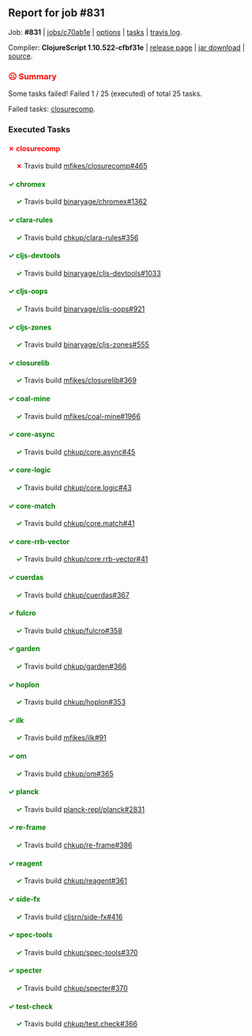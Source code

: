 ## Report for job #831

Job: **#831** | [jobs/c70ab1e](https://github.com/cljs-oss/canary/commit/c70ab1e629589d7b31b4923a16ceaf8010ea1eb1) | [options](options.edn) | [tasks](tasks.edn) | [travis log](https://travis-ci.org/cljs-oss/canary/builds/501108393).

Compiler: **ClojureScript 1.10.522-cfbf31e** | [release page](https://github.com/cljs-oss/canary/releases/tag/r1.10.522-cfbf31e) | [jar download](https://github.com/cljs-oss/canary/releases/download/r1.10.522-cfbf31e/clojurescript-1.10.522-cfbf31e.jar) | [source](https://github.com/mfikes/clojurescript/commit/cfbf31e0eecd1eb2436ecf0def5c13156fff2922).

### <b style='color:red'>☹ Summary</b>

Some tasks failed! Failed 1 / 25 (executed) of total 25 tasks.

Failed tasks: [closurecomp](#-closurecomp).

### Executed Tasks

#### <b style='color:red'>&#x2717; closurecomp</b>
&nbsp;&nbsp;&nbsp;&nbsp;<b style='color:red'>&#x2717;</b> Travis build [mfikes/closurecomp#465](https://travis-ci.org/mfikes/closurecomp/builds/501109631)<br>

#### <b style='color:green'>&#x2713; chromex</b>
&nbsp;&nbsp;&nbsp;&nbsp;<b style='color:green'>&#x2713;</b> Travis build [binaryage/chromex#1362](https://travis-ci.org/binaryage/chromex/builds/501109599)<br>

#### <b style='color:green'>&#x2713; clara-rules</b>
&nbsp;&nbsp;&nbsp;&nbsp;<b style='color:green'>&#x2713;</b> Travis build [chkup/clara-rules#356](https://travis-ci.org/chkup/clara-rules/builds/501109607)<br>

#### <b style='color:green'>&#x2713; cljs-devtools</b>
&nbsp;&nbsp;&nbsp;&nbsp;<b style='color:green'>&#x2713;</b> Travis build [binaryage/cljs-devtools#1033](https://travis-ci.org/binaryage/cljs-devtools/builds/501109605)<br>

#### <b style='color:green'>&#x2713; cljs-oops</b>
&nbsp;&nbsp;&nbsp;&nbsp;<b style='color:green'>&#x2713;</b> Travis build [binaryage/cljs-oops#921](https://travis-ci.org/binaryage/cljs-oops/builds/501109611)<br>

#### <b style='color:green'>&#x2713; cljs-zones</b>
&nbsp;&nbsp;&nbsp;&nbsp;<b style='color:green'>&#x2713;</b> Travis build [binaryage/cljs-zones#555](https://travis-ci.org/binaryage/cljs-zones/builds/501109623)<br>

#### <b style='color:green'>&#x2713; closurelib</b>
&nbsp;&nbsp;&nbsp;&nbsp;<b style='color:green'>&#x2713;</b> Travis build [mfikes/closurelib#369](https://travis-ci.org/mfikes/closurelib/builds/501109619)<br>

#### <b style='color:green'>&#x2713; coal-mine</b>
&nbsp;&nbsp;&nbsp;&nbsp;<b style='color:green'>&#x2713;</b> Travis build [mfikes/coal-mine#1966](https://travis-ci.org/mfikes/coal-mine/builds/501109639)<br>

#### <b style='color:green'>&#x2713; core-async</b>
&nbsp;&nbsp;&nbsp;&nbsp;<b style='color:green'>&#x2713;</b> Travis build [chkup/core.async#45](https://travis-ci.org/chkup/core.async/builds/501109625)<br>

#### <b style='color:green'>&#x2713; core-logic</b>
&nbsp;&nbsp;&nbsp;&nbsp;<b style='color:green'>&#x2713;</b> Travis build [chkup/core.logic#43](https://travis-ci.org/chkup/core.logic/builds/501109627)<br>

#### <b style='color:green'>&#x2713; core-match</b>
&nbsp;&nbsp;&nbsp;&nbsp;<b style='color:green'>&#x2713;</b> Travis build [chkup/core.match#41](https://travis-ci.org/chkup/core.match/builds/501109633)<br>

#### <b style='color:green'>&#x2713; core-rrb-vector</b>
&nbsp;&nbsp;&nbsp;&nbsp;<b style='color:green'>&#x2713;</b> Travis build [chkup/core.rrb-vector#41](https://travis-ci.org/chkup/core.rrb-vector/builds/501109637)<br>

#### <b style='color:green'>&#x2713; cuerdas</b>
&nbsp;&nbsp;&nbsp;&nbsp;<b style='color:green'>&#x2713;</b> Travis build [chkup/cuerdas#367](https://travis-ci.org/chkup/cuerdas/builds/501109645)<br>

#### <b style='color:green'>&#x2713; fulcro</b>
&nbsp;&nbsp;&nbsp;&nbsp;<b style='color:green'>&#x2713;</b> Travis build [chkup/fulcro#358](https://travis-ci.org/chkup/fulcro/builds/501109660)<br>

#### <b style='color:green'>&#x2713; garden</b>
&nbsp;&nbsp;&nbsp;&nbsp;<b style='color:green'>&#x2713;</b> Travis build [chkup/garden#366](https://travis-ci.org/chkup/garden/builds/501109674)<br>

#### <b style='color:green'>&#x2713; hoplon</b>
&nbsp;&nbsp;&nbsp;&nbsp;<b style='color:green'>&#x2713;</b> Travis build [chkup/hoplon#353](https://travis-ci.org/chkup/hoplon/builds/501109726)<br>

#### <b style='color:green'>&#x2713; ilk</b>
&nbsp;&nbsp;&nbsp;&nbsp;<b style='color:green'>&#x2713;</b> Travis build [mfikes/ilk#91](https://travis-ci.org/mfikes/ilk/builds/501109704)<br>

#### <b style='color:green'>&#x2713; om</b>
&nbsp;&nbsp;&nbsp;&nbsp;<b style='color:green'>&#x2713;</b> Travis build [chkup/om#365](https://travis-ci.org/chkup/om/builds/501109720)<br>

#### <b style='color:green'>&#x2713; planck</b>
&nbsp;&nbsp;&nbsp;&nbsp;<b style='color:green'>&#x2713;</b> Travis build [planck-repl/planck#2831](https://travis-ci.org/planck-repl/planck/builds/501109840)<br>

#### <b style='color:green'>&#x2713; re-frame</b>
&nbsp;&nbsp;&nbsp;&nbsp;<b style='color:green'>&#x2713;</b> Travis build [chkup/re-frame#386](https://travis-ci.org/chkup/re-frame/builds/501109851)<br>

#### <b style='color:green'>&#x2713; reagent</b>
&nbsp;&nbsp;&nbsp;&nbsp;<b style='color:green'>&#x2713;</b> Travis build [chkup/reagent#361](https://travis-ci.org/chkup/reagent/builds/501109736)<br>

#### <b style='color:green'>&#x2713; side-fx</b>
&nbsp;&nbsp;&nbsp;&nbsp;<b style='color:green'>&#x2713;</b> Travis build [cljsrn/side-fx#416](https://travis-ci.org/cljsrn/side-fx/builds/501109845)<br>

#### <b style='color:green'>&#x2713; spec-tools</b>
&nbsp;&nbsp;&nbsp;&nbsp;<b style='color:green'>&#x2713;</b> Travis build [chkup/spec-tools#370](https://travis-ci.org/chkup/spec-tools/builds/501109873)<br>

#### <b style='color:green'>&#x2713; specter</b>
&nbsp;&nbsp;&nbsp;&nbsp;<b style='color:green'>&#x2713;</b> Travis build [chkup/specter#370](https://travis-ci.org/chkup/specter/builds/501109918)<br>

#### <b style='color:green'>&#x2713; test-check</b>
&nbsp;&nbsp;&nbsp;&nbsp;<b style='color:green'>&#x2713;</b> Travis build [chkup/test.check#366](https://travis-ci.org/chkup/test.check/builds/501109838)<br>